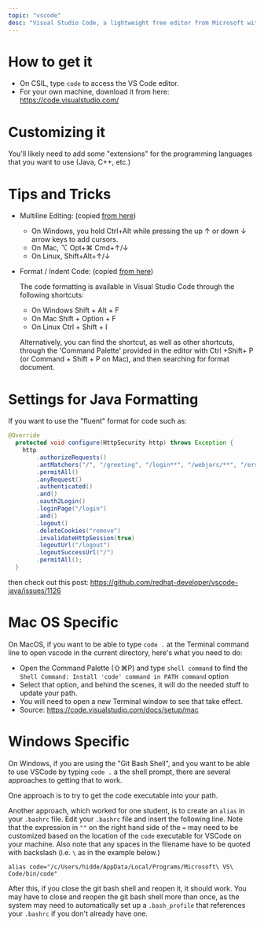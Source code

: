```yaml
---
topic: "vscode"
desc: "Visual Studio Code, a lightweight free editor from Microsoft with many IDE features"
---
```


# How to get it

* On CSIL, type `code` to access the VS Code editor.
* For your own machine, download it from here: <https://code.visualstudio.com/>

# Customizing it

You'll likely need to add some "extensions" for the programming languages that you want to use (Java, C++, etc.)

# Tips and Tricks

* Multiline Editing: (copied [from here](https://stackoverflow.com/a/30039968))
   * On Windows, you hold Ctrl+Alt while pressing the up ↑ or down ↓ arrow keys to add cursors. 
   * On Mac, ⌥ Opt+⌘ Cmd+↑/↓
   * On Linux, Shift+Alt+↑/↓
   
* Format / Indent Code: (copied [from here](https://stackoverflow.com/a/29973358))

  The code formatting is available in Visual Studio Code through the following shortcuts:

  * On Windows Shift + Alt + F
  * On Mac Shift + Option + F
  * On Linux Ctrl + Shift + I

  Alternatively, you can find the shortcut, as well as other shortcuts, through the 'Command Palette' provided in the editor with Ctrl +Shift+ P (or   Command + Shift + P on Mac), and then searching for format document.
   
# Settings for Java Formatting

If you want to use the "fluent" format for code such as:

```java
@Override
  protected void configure(HttpSecurity http) throws Exception {
    http
        .authorizeRequests()
        .antMatchers("/", "/greeting", "/login**", "/webjars/**", "/error**", "/searchResults**", "/search/**")
        .permitAll()
        .anyRequest()
        .authenticated()
        .and()
        .oauth2Login()
        .loginPage("/login")
        .and()
        .logout()
        .deleteCookies("remove")
        .invalidateHttpSession(true)
        .logoutUrl("/logout")
        .logoutSuccessUrl("/")
        .permitAll();
  }
```

then check out this post: <https://github.com/redhat-developer/vscode-java/issues/1126>

# Mac OS Specific

On MacOS, if you want to be able to type `code .` at the Terminal command line
to open vscode in the current directory, here's what you need to do:
* Open the Command Palette (⇧⌘P) and type `shell command` to find the `Shell Command: Install 'code' command in PATH command` option
* Select that option, and behind the scenes, it will do the needed stuff to update your path.
* You will need to open a new Terminal window to see that take effect.
* Source: <https://code.visualstudio.com/docs/setup/mac>

# Windows Specific

On Windows, if you are using the "Git Bash Shell", and you want to be able to use VSCode by typing `code .` 
a the shell prompt, there are several approaches to getting that to work.

One approach is to try to get the code executable into your path.

Another approach, which worked for one student, is to create an `alias` in your `.bashrc` file.  Edit your `.bashrc` file
and insert the following line.  Note that the expression in `""` on the right hand side of the `=` may need to be customized based on the location of the `code` executable for VSCode on your machine.   Also note that any spaces in the filename have to be quoted with backslash (i.e. `\` as in the example below.)

```
alias code="/c/Users/hidde/AppData/Local/Programs/Microsoft\ VS\ Code/bin/code"
```

After this, if you close the git bash shell and reopen it, it should work. You may have to close and reopen the git bash shell more than once, as the system may need to automatically set up a `.bash_profile` that references your `.bashrc` if you don't already have one.
